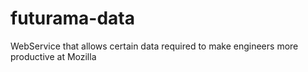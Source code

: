 futurama-data
=============

WebService that allows certain data required to make engineers more productive at Mozilla
